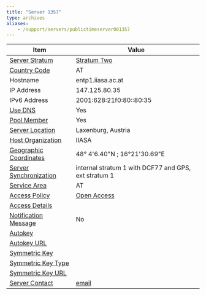 ```yaml
---
title: "Server 1357"
type: archives
aliases:
    - /support/servers/publictimeserver001357
---
```


| Item | Value |
| ----- | ----- |
| [Server Stratum](/support/servers/serverstratum) | [Stratum Two](/support/servers/stratumtwotimeservers) |
| [Country Code](/support/servers/countrycode) | AT |
| Hostname |  entp1.iiasa.ac.at |
| IP Address |  147.125.80.35 |
| IPv6 Address |  2001:628:21f0:80::80:35 |
| [Use DNS](/support/servers/usedns) | Yes |
| [Pool Member](/support/servers/poolmember) | Yes |
| [Server Location](/support/servers/serverlocation) |  Laxenburg, Austria |
| [Host Organization](/support/servers/hostorganization) |  IIASA |
| [ Geographic Coordinates](/support/servers/geographiccoordinates) |  48° 4'6.40"N ; 16°21'30.69"E |
| [Server Synchronization](/support/servers/serversynchronization) |  internal stratum 1 with DCF77 and GPS, ext stratum 1  |
| [Service Area](/support/servers/servicearea) | AT |
| [Access Policy](/support/servers/accesspolicy) | [Open Access](/support/servers/openaccess) |
| [Access Details](/support/servers/accessdetails) |  |
| [Notification Message](/support/servers/notificationmessage) | No |
| [Autokey](/support/servers/autokey) | |
| [Autokey URL](/support/servers/autokeyurl) | |
| [Symmetric Key](/support/servers/symmetrickey) | |
| [Symmetric Key Type](/support/servers/symmetrickeytype) | |
| [Symmetric Key URL](/support/servers/symmetrickeyurl) | |
| [Server Contact](/support/servers/servercontact) | [email](mailto:time.admin@iiasa.ac.at) |